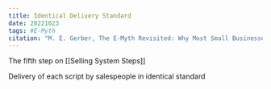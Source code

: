 ```yaml
---
title: Identical Delivery Standard
date: 20221023
tags: #E-Myth
citation: "M. E. Gerber, The E-Myth Revisited: Why Most Small Businesses Don’t Work and What to Do About It. Harper Collins, 2009."
---
```

The fifth step on [[Selling System Steps]]

Delivery of each script by salespeople in identical standard